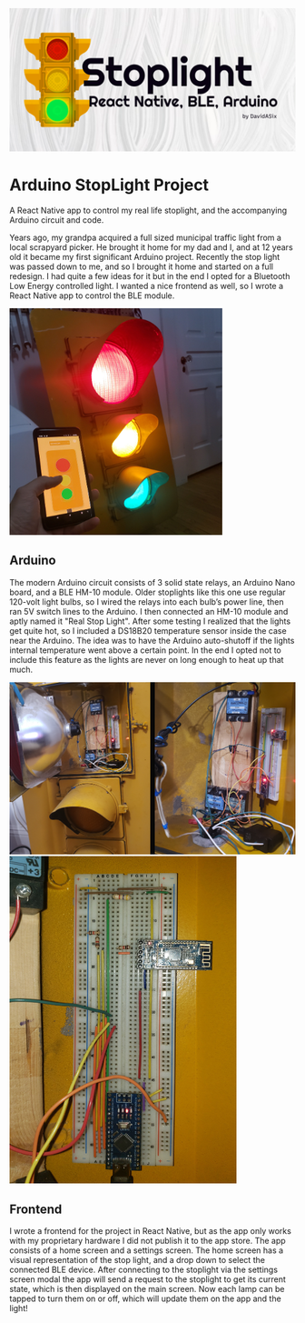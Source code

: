 ![graphic](./docs/repo-graphic.png)

# Arduino StopLight Project
A React Native app to control my real life stoplight, and the accompanying Arduino circuit and code.

Years ago, my grandpa acquired a full sized municipal traffic light from a local scrapyard picker. He brought it home for my dad and I, and at 12 years old it became my first significant Arduino project. Recently the stop light was passed down to me, and so I brought it home and started on a full redesign. I had quite a few ideas for it but in the end I opted for a Bluetooth Low Energy controlled light. I wanted a nice frontend as well, so I wrote a React Native app to control the BLE module.

<img src="./docs/AppImage.jpg" width="375">

## Arduino
The modern Arduino circuit consists of 3 solid state relays, an Arduino Nano board, and a BLE HM-10 module. 
Older stoplights like this one use regular 120-volt light bulbs, so I wired the relays into each bulb’s power line, then ran 5V switch lines to the Arduino. I then connected an HM-10 module and aptly named it "Real Stop Light". After some testing I realized that the lights get quite hot, so I included a DS18B20 temperature sensor inside the case near the Arduino. The idea was to have the Arduino auto-shutoff if the lights internal temperature went above a certain point. In the end I opted not to include this feature as the lights are never on long enough to heat up that much.

<img src="./docs/Internals.jpg">

<img src="./docs/ArduinoCircuit.jpg" width="400">

## Frontend
I wrote a frontend for the project in React Native, but as the app only works with my proprietary hardware I did not publish it to the app store.
The app consists of a home screen and a settings screen. The home screen has a visual representation of the stop light, and a drop down to select the connected BLE device.
After connecting to the stoplight via the settings screen modal the app will send a request to the stoplight to get its current state, which is then displayed on the main screen. Now each lamp can be tapped to turn them on or off, which will update them on the app and the light!